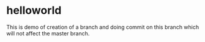 helloworld
==========

This is demo of creation of a branch and doing commit on this branch which will not affect the master branch.
